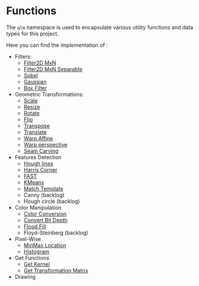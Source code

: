 # Functions
The `qlm` namespace is used to encapsulate various utility functions and data types for this project.

Here you can find the implementation of :
* Filters:
    * [Filter2D MxN](Functions/Filters/Filter2D)
    * [Filter2D MxN Separable](Functions/Filters/SepFilter2D)
    * [Sobel](Functions/Filters/Sobel)
    * [Gaussian](Functions/Filters/Gaussian)
    * [Box Filter](Functions/Filters/BoxFilter)
* Geometric Transformations:
    * [Scale](Functions/Geometric%20Transformations/Scale)
    * [Resize](Functions/Geometric%20Transformations/Resize)
    * [Rotate](Functions/Geometric%20Transformations/Rotate)
    * [Flip](Functions/Geometric%20Transformations/Flip)
    * [Transpose](Functions/Geometric%20Transformations/Transpose)
    * [Translate](Functions/Geometric%20Transformations/Translate)
    * [Warp Affine](Functions/Geometric%20Transformations/WarpAffine)
    * [Warp perspective](Functions/Geometric%20Transformations/WarpPerspective)
    * [Seam Carving](Functions/Geometric%20Transformations/SeamCarving)
* Features Detection
    * [Hough lines](Functions/Features%20Detection/HoughLines)
    * [Harris Corner](Functions/Features%20Detection/HarrisCorner)
    * [FAST](Functions/Features%20Detection/FAST)
    * [KMeans](Functions/Features%20Detection/KMeans)
    * [Match Template](Functions/Features%20Detection/MatchTemplate)
    * Canny (backlog)
    * Hough circle (backlog)
* Color Manipulation
    * [Color Conversion](Functions/Color%20Manipulation/ColorConvert)
    * [Convert Bit Depth](Functions/Color%20Manipulation/ConvertBitDepth)
    * [Flood Fill](Functions/Color%20Manipulation/FloodFill)
    * Floyd-Steinberg (backlog)
* Pixel-Wise
    * [MinMax Location](Functions/Pixel-Wise/MinMaxLoc)
    * [Histogram](Functions/Pixel-Wise/Histogram)
* Get Functions
    * [Get Kernel](Functions/Get%20functions/Get%20Kernel)
    * [Get Transformation Matrix](Functions/Get%20functions/Get%20Transformation%20Matrix)
* Drawing
